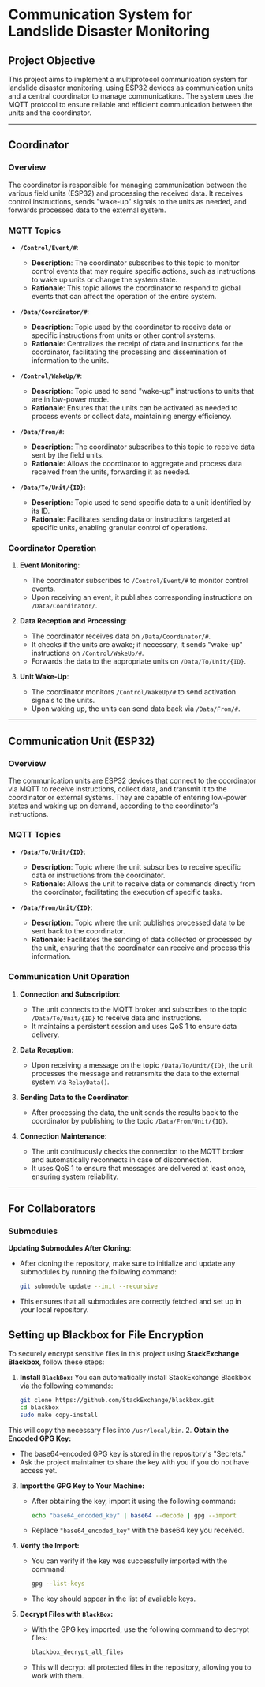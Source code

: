 # Communication System for Landslide Disaster Monitoring

## Project Objective

This project aims to implement a multiprotocol communication system for landslide disaster monitoring, using ESP32 devices as communication units and a central coordinator to manage communications. The system uses the MQTT protocol to ensure reliable and efficient communication between the units and the coordinator.

---

## Coordinator

### Overview

The coordinator is responsible for managing communication between the various field units (ESP32) and processing the received data. It receives control instructions, sends "wake-up" signals to the units as needed, and forwards processed data to the external system.

### MQTT Topics

- **`/Control/Event/#`**: 
  - **Description**: The coordinator subscribes to this topic to monitor control events that may require specific actions, such as instructions to wake up units or change the system state.
  - **Rationale**: This topic allows the coordinator to respond to global events that can affect the operation of the entire system.

- **`/Data/Coordinator/#`**:
  - **Description**: Topic used by the coordinator to receive data or specific instructions from units or other control systems.
  - **Rationale**: Centralizes the receipt of data and instructions for the coordinator, facilitating the processing and dissemination of information to the units.

- **`/Control/WakeUp/#`**:
  - **Description**: Topic used to send "wake-up" instructions to units that are in low-power mode.
  - **Rationale**: Ensures that the units can be activated as needed to process events or collect data, maintaining energy efficiency.

- **`/Data/From/#`**:
  - **Description**: The coordinator subscribes to this topic to receive data sent by the field units.
  - **Rationale**: Allows the coordinator to aggregate and process data received from the units, forwarding it as needed.

- **`/Data/To/Unit/{ID}`**:
  - **Description**: Topic used to send specific data to a unit identified by its ID.
  - **Rationale**: Facilitates sending data or instructions targeted at specific units, enabling granular control of operations.

### Coordinator Operation

1. **Event Monitoring**:
   - The coordinator subscribes to `/Control/Event/#` to monitor control events.
   - Upon receiving an event, it publishes corresponding instructions on `/Data/Coordinator/`.

2. **Data Reception and Processing**:
   - The coordinator receives data on `/Data/Coordinator/#`.
   - It checks if the units are awake; if necessary, it sends "wake-up" instructions on `/Control/WakeUp/#`.
   - Forwards the data to the appropriate units on `/Data/To/Unit/{ID}`.

3. **Unit Wake-Up**:
   - The coordinator monitors `/Control/WakeUp/#` to send activation signals to the units.
   - Upon waking up, the units can send data back via `/Data/From/#`.

---

## Communication Unit (ESP32)

### Overview

The communication units are ESP32 devices that connect to the coordinator via MQTT to receive instructions, collect data, and transmit it to the coordinator or external systems. They are capable of entering low-power states and waking up on demand, according to the coordinator's instructions.

### MQTT Topics

- **`/Data/To/Unit/{ID}`**:
  - **Description**: Topic where the unit subscribes to receive specific data or instructions from the coordinator.
  - **Rationale**: Allows the unit to receive data or commands directly from the coordinator, facilitating the execution of specific tasks.

- **`/Data/From/Unit/{ID}`**:
  - **Description**: Topic where the unit publishes processed data to be sent back to the coordinator.
  - **Rationale**: Facilitates the sending of data collected or processed by the unit, ensuring that the coordinator can receive and process this information.

### Communication Unit Operation

1. **Connection and Subscription**:
   - The unit connects to the MQTT broker and subscribes to the topic `/Data/To/Unit/{ID}` to receive data and instructions.
   - It maintains a persistent session and uses QoS 1 to ensure data delivery.

2. **Data Reception**:
   - Upon receiving a message on the topic `/Data/To/Unit/{ID}`, the unit processes the message and retransmits the data to the external system via `RelayData()`.

3. **Sending Data to the Coordinator**:
   - After processing the data, the unit sends the results back to the coordinator by publishing to the topic `/Data/From/Unit/{ID}`.

4. **Connection Maintenance**:
   - The unit continuously checks the connection to the MQTT broker and automatically reconnects in case of disconnection.
   - It uses QoS 1 to ensure that messages are delivered at least once, ensuring system reliability.

---

## For Collaborators

### Submodules

**Updating Submodules After Cloning**:
   - After cloning the repository, make sure to initialize and update any submodules by running the following command:
     ```bash
     git submodule update --init --recursive
     ```
   - This ensures that all submodules are correctly fetched and set up in your local repository.

## Setting up Blackbox for File Encryption

To securely encrypt sensitive files in this project using **StackExchange Blackbox**, follow these steps:

1. **Install `BlackBox`:**
    You can automatically install StackExchange Blackbox via the following commands:

    ```bash
    git clone https://github.com/StackExchange/blackbox.git
    cd blackbox
    sudo make copy-install
    ```
    
This will copy the necessary files into `/usr/local/bin`.
2. **Obtain the Encoded GPG Key:**
   - The base64-encoded GPG key is stored in the repository's "Secrets."
   - Ask the project maintainer to share the key with you if you do not have access yet.

3. **Import the GPG Key to Your Machine:**
   - After obtaining the key, import it using the following command:
     ```bash
     echo "base64_encoded_key" | base64 --decode | gpg --import
     ```
   - Replace `"base64_encoded_key"` with the base64 key you received.

4. **Verify the Import:**
   - You can verify if the key was successfully imported with the command:
     ```bash
     gpg --list-keys
     ```
   - The key should appear in the list of available keys.

5. **Decrypt Files with `BlackBox`:**
   - With the GPG key imported, use the following command to decrypt files:
     ```bash
     blackbox_decrypt_all_files
     ```
   - This will decrypt all protected files in the repository, allowing you to work with them.